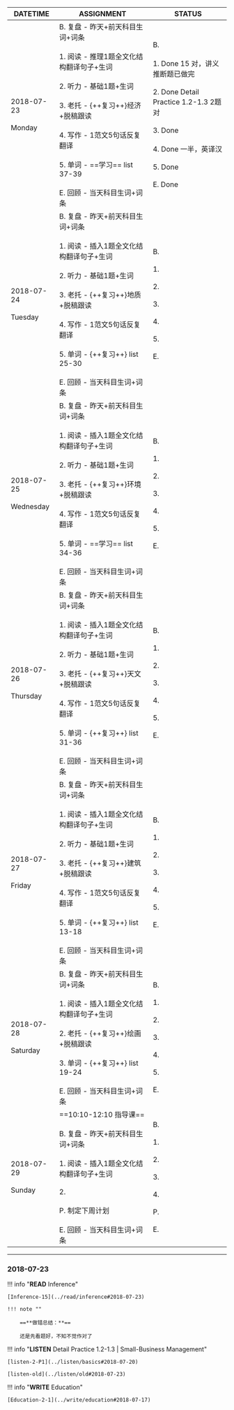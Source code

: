 DATETIME |  ASSIGNMENT | STATUS
------------ | ------------- | -------------
2018-07-23 <br><br> Monday | B.  复盘 - 昨天+前天科目生词+词条<br><br>1. 阅读 - 推理1题全文化结构翻译句子+生词<br><br> 2. 听力 - 基础1题+生词<br><br>3. 老托 - {++复习++}经济+脱稿跟读<br><br>4. 写作 - 1范文5句话反复翻译<br><br>5. 单词 - ==学习== list 37-39 <br><br>E. 回顾 - 当天科目生词+词条 |  B. <br><br>1. Done 15 对，讲义推断题已做完<br><br>2. Done Detail Practice 1.2-1.3 2题 对 <br><br>3. Done<br><br>4. Done 一半，英译汉<br><br>5. Done<br><br>E. Done
2018-07-24 <br><br> Tuesday | B. 复盘 - 昨天+前天科目生词+词条<br><br> 1. 阅读 - 插入1题全文化结构翻译句子+生词<br><br>2. 听力 - 基础1题+生词<br><br>3. 老托 - {++复习++}地质+脱稿跟读<br><br>4. 写作 - 1范文5句话反复翻译<br><br>5. 单词 - {++复习++} list 25-30 <br><br>E. 回顾 - 当天科目生词+词条 |   B. <br><br>1. <br><br>2. <br><br>3. <br><br>4. <br><br>5. <br><br>E.
2018-07-25 <br><br> Wednesday  | B. 复盘 - 昨天+前天科目生词+词条<br><br>1. 阅读 - 插入1题全文化结构翻译句子+生词<br><br> 2. 听力 - 基础1题+生词<br><br>3. 老托 - {++复习++}环境+脱稿跟读<br><br>4. 写作 - 1范文5句话反复翻译<br><br>5. 单词 - ==学习== list 34-36 <br><br>E. 回顾 - 当天科目生词+词条 |   B. <br><br>1. <br><br>2. <br><br>3. <br><br>4. <br><br>5. <br><br>E.
2018-07-26 <br><br> Thursday  | B. 复盘 - 昨天+前天科目生词+词条<br><br>1. 阅读 - 插入1题全文化结构翻译句子+生词<br><br> 2. 听力 - 基础1题+生词<br><br>3. 老托 - {++复习++}天文+脱稿跟读<br><br>4. 写作 - 1范文5句话反复翻译<br><br>5. 单词 - {++复习++} list 31-36 <br><br>E. 回顾 - 当天科目生词+词条 |  B. <br><br>1. <br><br>2. <br><br>3. <br><br>4. <br><br>5. <br><br>E.
2018-07-27 <br><br> Friday  | B. 复盘 - 昨天+前天科目生词+词条 <br><br>1. 阅读 - 插入1题全文化结构翻译句子+生词<br><br>2. 听力 - 基础1题+生词<br><br>3. 老托 - {++复习++}建筑+脱稿跟读<br><br>4. 写作 - 1范文5句话反复翻译<br><br>5. 单词 - {++复习++} list 13-18 <br><br>E. 回顾 - 当天科目生词+词条 |  B. <br><br>1. <br><br>2. <br><br>3. <br><br>4. <br><br>5. <br><br>E.
2018-07-28 <br><br> Saturday  | B. 复盘 - 昨天+前天科目生词+词条<br><br>1. 阅读 - 插入1题全文化结构翻译句子+生词<br><br>2. 老托 - {++复习++}绘画+脱稿跟读<br><br>3. 单词 - {++复习++} list 19-24<br><br>E. 回顾 - 当天科目生词+词条 |  B. <br><br>1. <br><br>2. <br><br>3. <br><br>4. <br><br>5. <br><br>E.
2018-07-29 <br><br> Sunday  | ==10:10-12:10 指导课==<br><br>B. 复盘 - 昨天+前天科目生词+词条<br><br>1. 阅读 - 插入1题全文化结构翻译句子+生词<br><br>2. <br><br>P. 制定下周计划<br><br>E. 回顾 - 当天科目生词+词条 |  B. <br><br>1. <br><br>2. <br><br>3. <br><br>4. <br><br>P. <br><br>E.



----

### 2018-07-23

!!! info "**READ** Inference"
    
    [Inference-15](../read/inference#2018-07-23)
     
    !!! note ""
    
        ==**做错总结：**==
        
        还是先看题好，不知不觉作对了
        
!!! info "**LISTEN** Detail Practice 1.2-1.3 | Small-Business Management"
    
    [listen-2-P1](../listen/basics#2018-07-20)
    
    [listen-old](../listen/old#2018-07-23)
    
!!! info "**WRITE** Education"
    
    [Education-2-1](../write/education#2018-07-17)